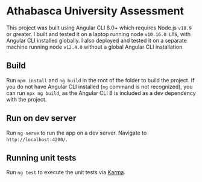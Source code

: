# Athabasca University Assessment

This project was built using Angular CLI 8.0+ which requires Node.js `v10.9` or greater.  I built and tested it on a laptop running node `v10.16.0 LTS`, with Angular CLI installed globally.  I also deployed and tested it on a separate machine running node `v12.4.0` without a global Angular CLI installation.

## Build

Run `npm install` and `ng build` in the root of the folder to build the project.  If you do not have Angular CLI installed (`ng` command is not recognized), you can run `npx ng build`, as the Angular CLI 8 is included as a dev dependency with the project.  

## Run on dev server

Run `ng serve` to run the app on a dev server. Navigate to `http://localhost:4200/`. 

## Running unit tests

Run `ng test` to execute the unit tests via [Karma](https://karma-runner.github.io).